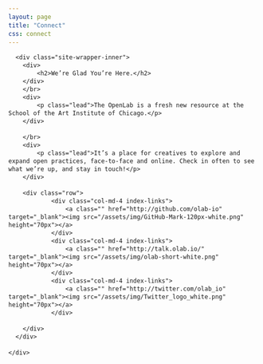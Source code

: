 ```yaml
---
layout: page
title: "Connect"
css: connect
---
```



<div class="site-wrapper">

      <div class="site-wrapper-inner">
      	<div>
      		<h2>We’re Glad You’re Here.</h2>
      	</div>
      	</br>
      	<div>
			<p class="lead">The OpenLab is a fresh new resource at the School of the Art Institute of Chicago.</p>
		</div>

		</br>
		<div>
			<p class="lead">It’s a place for creatives to explore and expand open practices, face-to-face and online. Check in often to see what we’re up, and stay in touch!</p>
		</div>

        <div class="row">
	         	<div class="col-md-4 index-links">
	         		<a class="" href="http://github.com/olab-io" target="_blank"><img src="/assets/img/GitHub-Mark-120px-white.png" height="70px"></a>
	         	</div>
	         	<div class="col-md-4 index-links">
	         		<a class="" href="http://talk.olab.io/" target="_blank"><img src="/assets/img/olab-short-white.png" height="70px"></a>
	         	</div>
	         	<div class="col-md-4 index-links">
	         		<a class="" href="http://twitter.com/olab_io" target="_blank"><img src="/assets/img/Twitter_logo_white.png" height="70px"></a>
	         	</div>

		</div>
      </div>

    </div>
